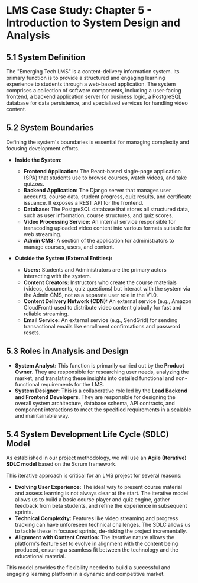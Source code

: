 # LMS Case Study: Chapter 5 - Introduction to System Design and Analysis

## 5.1 System Definition

The "Emerging Tech LMS" is a content-delivery information system. Its primary function is to provide a structured and engaging learning experience to students through a web-based application. The system comprises a collection of software components, including a user-facing frontend, a backend application server for business logic, a PostgreSQL database for data persistence, and specialized services for handling video content.

## 5.2 System Boundaries

Defining the system's boundaries is essential for managing complexity and focusing development efforts.

-   **Inside the System:**
    -   **Frontend Application:** The React-based single-page application (SPA) that students use to browse courses, watch videos, and take quizzes.
    -   **Backend Application:** The Django server that manages user accounts, course data, student progress, quiz results, and certificate issuance. It exposes a REST API for the frontend.
    -   **Database:** The PostgreSQL database that stores all structured data, such as user information, course structures, and quiz scores.
    -   **Video Processing Service:** An internal service responsible for transcoding uploaded video content into various formats suitable for web streaming.
    -   **Admin CMS:** A section of the application for administrators to manage courses, users, and content.

-   **Outside the System (External Entities):**
    -   **Users:** Students and Administrators are the primary actors interacting with the system.
    -   **Content Creators:** Instructors who create the course materials (videos, documents, quiz questions) but interact with the system via the Admin CMS, not as a separate user role in the V1.0.
    -   **Content Delivery Network (CDN):** An external service (e.g., Amazon CloudFront) used to distribute video content globally for fast and reliable streaming.
    -   **Email Service:** An external service (e.g., SendGrid) for sending transactional emails like enrollment confirmations and password resets.

## 5.3 Roles in Analysis and Design

-   **System Analyst:** This function is primarily carried out by the **Product Owner**. They are responsible for researching user needs, analyzing the market, and translating these insights into detailed functional and non-functional requirements for the LMS.
-   **System Designer:** This is a collaborative role led by the **Lead Backend and Frontend Developers**. They are responsible for designing the overall system architecture, database schema, API contracts, and component interactions to meet the specified requirements in a scalable and maintainable way.

## 5.4 System Development Life Cycle (SDLC) Model

As established in our project methodology, we will use an **Agile (Iterative) SDLC model** based on the Scrum framework.

This iterative approach is critical for an LMS project for several reasons:
-   **Evolving User Experience:** The ideal way to present course material and assess learning is not always clear at the start. The iterative model allows us to build a basic course player and quiz engine, gather feedback from beta students, and refine the experience in subsequent sprints.
-   **Technical Complexity:** Features like video streaming and progress tracking can have unforeseen technical challenges. The SDLC allows us to tackle these in focused sprints, de-risking the project incrementally.
-   **Alignment with Content Creation:** The iterative nature allows the platform's feature set to evolve in alignment with the content being produced, ensuring a seamless fit between the technology and the educational material.

This model provides the flexibility needed to build a successful and engaging learning platform in a dynamic and competitive market.

